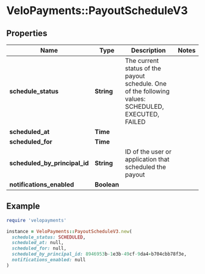 # VeloPayments::PayoutScheduleV3

## Properties

| Name | Type | Description | Notes |
| ---- | ---- | ----------- | ----- |
| **schedule_status** | **String** | The current status of the payout schedule. One of the following values: SCHEDULED, EXECUTED, FAILED |  |
| **scheduled_at** | **Time** |  |  |
| **scheduled_for** | **Time** |  |  |
| **scheduled_by_principal_id** | **String** | ID of the user or application that scheduled the payout |  |
| **notifications_enabled** | **Boolean** |  |  |

## Example

```ruby
require 'velopayments'

instance = VeloPayments::PayoutScheduleV3.new(
  schedule_status: SCHEDULED,
  scheduled_at: null,
  scheduled_for: null,
  scheduled_by_principal_id: 8946953b-1e3b-49cf-9da4-b704cbb78f3e,
  notifications_enabled: null
)
```

